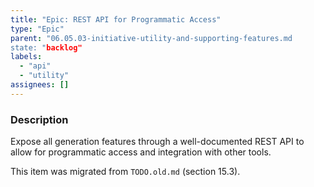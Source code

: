 ```yaml
---
title: "Epic: REST API for Programmatic Access"
type: "Epic"
parent: "06.05.03-initiative-utility-and-supporting-features.md
state: "backlog"
labels:
  - "api"
  - "utility"
assignees: []
---
```


### Description

Expose all generation features through a well-documented REST API to allow for programmatic access and integration with other tools.

This item was migrated from `TODO.old.md` (section 15.3).
